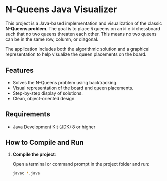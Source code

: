 # N-Queens Java Visualizer

This project is a Java-based implementation and visualization of the classic **N-Queens problem**. The goal is to place `N` queens on an `N x N` chessboard such that no two queens threaten each other. This means no two queens can be in the same row, column, or diagonal.

The application includes both the algorithmic solution and a graphical representation to help visualize the queen placements on the board.

## Features

- Solves the N-Queens problem using backtracking.
- Visual representation of the board and queen placements.
- Step-by-step display of solutions.
- Clean, object-oriented design.

## Requirements

- Java Development Kit (JDK) 8 or higher

## How to Compile and Run

1. **Compile the project**:

   Open a terminal or command prompt in the project folder and run:

   ```bash
   javac *.java

